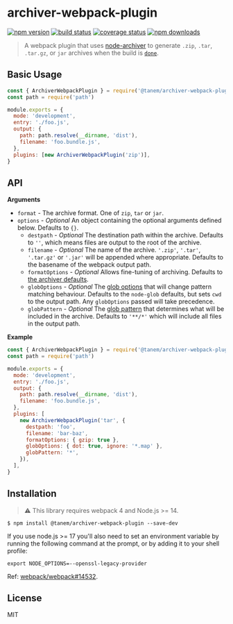 # archiver-webpack-plugin

[![npm version](https://img.shields.io/npm/v/@tanem/archiver-webpack-plugin.svg?style=flat-square)](https://www.npmjs.com/package/@tanem/archiver-webpack-plugin)
[![build status](https://img.shields.io/github/actions/workflow/status/tanem/archiver-webpack-plugin/ci.yml?branch=master&style=flat-square)](https://github.com/tanem/archiver-webpack-plugin/actions?query=workflow%3ACI)
[![coverage status](https://img.shields.io/codecov/c/github/tanem/archiver-webpack-plugin.svg?style=flat-square)](https://codecov.io/gh/tanem/archiver-webpack-plugin)
[![npm downloads](https://img.shields.io/npm/dm/@tanem/archiver-webpack-plugin.svg?style=flat-square)](https://www.npmjs.com/package/@tanem/archiver-webpack-plugin)

> A webpack plugin that uses [node-archiver](https://github.com/archiverjs/node-archiver) to generate `.zip`, `.tar`, `.tar.gz`, or `jar` archives when the build is [`done`](https://webpack.js.org/api/compiler-hooks#done).

## Basic Usage

```js
const { ArchiverWebpackPlugin } = require('@tanem/archiver-webpack-plugin')
const path = require('path')

module.exports = {
  mode: 'development',
  entry: './foo.js',
  output: {
    path: path.resolve(__dirname, 'dist'),
    filename: 'foo.bundle.js',
  },
  plugins: [new ArchiverWebpackPlugin('zip')],
}
```

## API

**Arguments**

- `format` - The archive format. One of `zip`, `tar` or `jar`.
- `options` - _Optional_ An object containing the optional arguments defined below. Defaults to `{}`.
  - `destpath` - _Optional_ The destination path within the archive. Defaults to `''`, which means files are output to the root of the archive.
  - `filename` - _Optional_ The name of the archive. `'.zip'`, `'.tar'`, `'.tar.gz'` or `'.jar'` will be appended where appropriate. Defaults to the basename of the webpack output path.
  - `formatOptions` - _Optional_ Allows fine-tuning of archiving. Defaults to [the archiver defaults](https://www.archiverjs.com/archiver).
  - `globOptions` - _Optional_ The [glob options](https://github.com/isaacs/node-glob#options) that will change pattern matching behaviour. Defaults to the `node-glob` defaults, but sets `cwd` to the output path. Any `globOptions` passed will take precedence.
  - `globPattern` - _Optional_ The [glob pattern](https://github.com/isaacs/node-glob#glob-primer) that determines what will be included in the archive. Defaults to `'**/*'` which will include all files in the output path.

**Example**

```js
const { ArchiverWebpackPlugin } = require('@tanem/archiver-webpack-plugin')
const path = require('path')

module.exports = {
  mode: 'development',
  entry: './foo.js',
  output: {
    path: path.resolve(__dirname, 'dist'),
    filename: 'foo.bundle.js',
  },
  plugins: [
    new ArchiverWebpackPlugin('tar', {
      destpath: 'foo',
      filename: 'bar-baz',
      formatOptions: { gzip: true },
      globOptions: { dot: true, ignore: '*.map' },
      globPattern: '*',
    }),
  ],
}
```

## Installation

> ⚠️ This library requires webpack 4 and Node.js >= 14.


```
$ npm install @tanem/archiver-webpack-plugin --save-dev
```

If you use node.js >= 17 you'll also need to set an environment variable by running the following command at the prompt, or by adding it to your shell profile:

```
export NODE_OPTIONS=--openssl-legacy-provider
```

Ref: [webpack/webpack#14532](https://github.com/webpack/webpack/issues/14532).

## License

MIT
